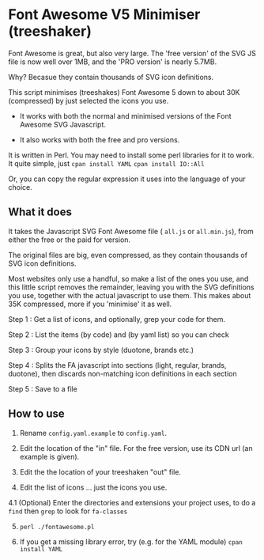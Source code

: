 # Font Awesome V5 Minimiser (treeshaker)

Font Awesome is great, but also very large. The 'free version' of the SVG JS file is now well over 1MB, and the 'PRO version' is nearly 5.7MB.

Why? Becasue they contain thousands of SVG icon definitions.

This script minimises (treeshakes) Font Awesome 5 down to about 30K (compressed) by just selected the icons you use.

* It works with both the normal and minimised versions of the Font Awesome SVG Javascript.

* It also works with both the free and pro versions.

It is written in Perl. You may need to install some perl libraries for it to work. It quite simple, just
```cpan install YAML```
```cpan install IO::All```

Or, you can copy the regular expression it uses into the language of your choice.

## What it does

It takes the Javascript SVG Font Awesome file ( `all.js` or `all.min.js`), from either the free or the paid for version.

The original files are big, even compressed, as they contain thousands of SVG icon definitions.

Most websites only use a handful, so make a list of the ones you use, and this little script removes the remainder, leaving you with the SVG definitions you use, together with the actual javascript to use them. This makes about 35K compressed, more if you 'minimise' it as well. 

Step 1 : Get a list of icons, and optionally, grep your code for them.

Step 2 : List the items (by code) and (by yaml list) so you can check

Step 3 : Group your icons by style (duotone, brands etc.)

Step 4 : Splits the FA javascript into sections (light, regular, brands, duotone), then discards non-matching icon definitions in each section

Step 5 : Save to a file

## How to use

1. Rename `config.yaml.example` to `config.yaml`.

2. Edit the location of the "in" file. For the free version, use its CDN url (an example is given).

3. Edit the the location of your treeshaken "out" file.

4. Edit the list of icons ... just the icons you use.

4.1 (Optional) Enter the directories and extensions your project uses, to do a ```find``` then ```grep``` to look for ```fa-classes```

5. `perl ./fontawesome.pl`

6. If you get a missing library error, try  (e.g. for the YAML module) ```cpan install YAML```

